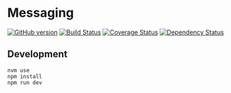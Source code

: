 # Messaging
[![GitHub version](https://badge.fury.io/gh/appirio-tech%2Fng-work-layout.svg)](http://badge.fury.io/gh/appirio-tech%2Fng-work-layout)
[![Build Status](https://travis-ci.org/appirio-tech/ng-work-layout.svg?branch=master)](https://travis-ci.org/appirio-tech/ng-work-layout)
[![Coverage Status](https://coveralls.io/repos/appirio-tech/ng-work-layout/badge.svg?branch=master&service=github)](https://coveralls.io/github/appirio-tech/ng-work-layout?branch=master)
[![Dependency Status](https://www.versioneye.com/user/projects/55d7a0bd8d9c4b0021000001/badge.svg?style=flat)](https://www.versioneye.com/user/projects/55d7a0bd8d9c4b0021000001)

## Development
```
nvm use
npm install
npm run dev
```
